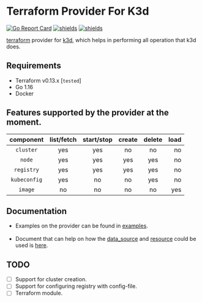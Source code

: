 # Terraform Provider For K3d


[![Go Report Card](https://goreportcard.com/badge/github.com/nikhilsbhat/terraform-provider-rancherk3d)](https://goreportcard.com/report/github.com/nikhilsbhat/terraform-provider-rancherk3d)  [![shields](https://img.shields.io/badge/license-mit-brightgreen)](https://github.com/nikhilsbhat/terraform-provider-rancherk3d/blob/master/LICENSE) [![shields](https://godoc.org/github.com/nikhilsbhat/terraform-provider-rancherk3d?status.svg)](https://godoc.org/github.com/nikhilsbhat/terraform-provider-rancherk3d)

[terraform](https://www.terraform.io/) provider for [k3d](https://k3d.io/), which helps in performing all operation that k3d does.

## Requirements

* Terraform v0.13.x [`tested`]
* Go 1.16
* Docker

## Features supported by the provider at the moment.

| component    | list/fetch | start/stop   | create   | delete    | load    |
| :----------: | :--------: | :----------: | :------: | :-------: | ------: |
|  `cluster`   | yes        | yes          | no       |  no       |  no     |
|  `node`      | yes        | yes          | yes      |  yes      |  no     | 
|  `registry`  | yes        | yes          | yes      |  yes      |  no     |
| `kubeconfig` | yes        | no           | no       |  yes      |  no     |
|    `image`   | no         | no           | no       |  no       |  yes    |

## Documentation

* Examples on the provider can be found in [examples](https://github.com/nikhilsbhat/terraform-provider-rancherk3d/tree/master/examples). <br><br> 
* Document that can help on how the [data_source](https://www.terraform.io/docs/language/data-sources/index.html) and [resource](https://www.terraform.io/docs/language/resources/syntax.html) could be used is [here](https://github.com/nikhilsbhat/terraform-provider-rancherk3d/tree/master/doc/README.md).

## TODO

* [ ] Support for cluster creation.
* [ ] Support for configuring registry with config-file.
* [ ] Terraform module.